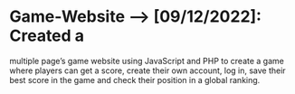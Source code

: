 # Game-Website -->  [09/12/2022]: Created a 
multiple page’s game website using JavaScript and PHP to 
create a game where players can get a score, create their 
own account, log in, save their best score in the game and 
check their position in a global ranking.
